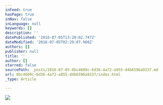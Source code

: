 ```yaml
---
inFeed: true
hasPage: true
inNav: false
inLanguage: null
keywords: []
description: ''
datePublished: '2016-07-05T13:20:02.747Z'
dateModified: '2016-07-05T02:29:07.966Z'
authors: []
publisher: null
title: ''
author: []
starred: false
sourcePath: _posts/2016-07-05-0bc4609c-6d36-4a72-a955-d4b659ba9337.md
url: 0bc4609c-6d36-4a72-a955-d4b659ba9337/index.html
_type: Article

---
```

![](https://the-grid-user-content.s3-us-west-2.amazonaws.com/cda94558-70ef-41a2-a6cf-4f3acd3018db.jpg)